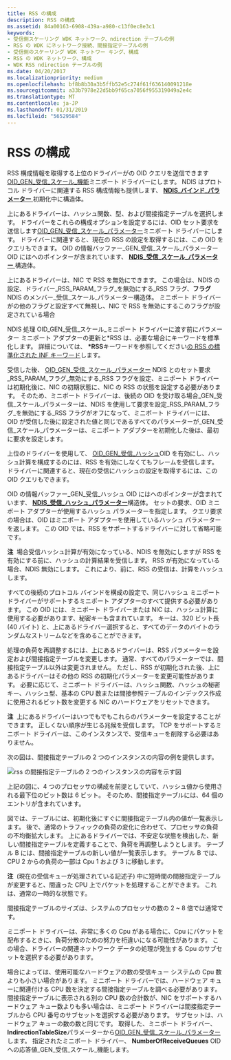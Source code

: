 ```yaml
---
title: RSS の構成
description: RSS の構成
ms.assetid: 84a00163-6908-439a-a980-c13f0ec8e3c1
keywords:
- 受信側スケーリング WDK ネットワーク、ndirection テーブルの例
- RSS の WDK にネットワーク接続、間接指定テーブルの例
- 受信側のスケーリング WDK ネットワー キング、構成
- RSS の WDK ネットワーク、構成
- WDK RSS ndirection テーブルの例
ms.date: 04/20/2017
ms.localizationpriority: medium
ms.openlocfilehash: bf8b8b30a3b5ffb52e5c274f61f636140091218e
ms.sourcegitcommit: a33b7978e22d5bb9f65ca7056f955319049a2e4c
ms.translationtype: MT
ms.contentlocale: ja-JP
ms.lasthandoff: 01/31/2019
ms.locfileid: "56529584"
---
```

# <a name="rss-configuration"></a>RSS の構成





RSS 構成情報を取得する上位のドライバーがの OID クエリを送信できます[OID\_GEN\_受信\_スケール\_機能](https://msdn.microsoft.com/library/windows/hardware/ff569636)ミニポート ドライバーにします。 NDIS はプロトコル ドライバーに関連する RSS 構成情報も提供します、 [ **NDIS\_バインド\_パラメーター** ](https://msdn.microsoft.com/library/windows/hardware/ff564832)初期化中に構造体。

上にあるドライバーは、ハッシュ関数、型、および間接指定テーブルを選択します。 ドライバーをこれらの構成オプションを設定するには、OID セット要求を送信します[OID\_GEN\_受信\_スケール\_パラメーター](https://msdn.microsoft.com/library/windows/hardware/ff569637)ミニポート ドライバーにします。 ドライバーに関連すると、現在の RSS の設定を取得するには、この OID をクエリもできます。 OID の情報バッファー\_GEN\_受信\_スケール\_パラメーター OID にはへのポインターが含まれています、 [ **NDIS\_受信\_スケール\_パラメーター** ](https://msdn.microsoft.com/library/windows/hardware/ff567228)構造体。

上にあるドライバーは、NIC で RSS を無効にできます。 この場合は、NDIS の設定、ドライバー\_RSS\_PARAM\_フラグ\_を無効にする\_RSS フラグ、**フラグ**NDIS のメンバー\_受信\_スケール\_パラメーター構造体。 ミニポート ドライバーがの他のフラグと設定すべて無視し、NIC で RSS を無効にするこのフラグが設定されている場合

NDIS 処理 OID\_GEN\_受信\_スケール\_ミニポート ドライバーに渡す前にパラメーター ミニポート アダプターの更新と\*RSS は、必要な場合にキーワードを標準化します。 詳細については、  **\*RSS**キーワードを参照してください[の RSS の標準化された INF キーワード](standardized-inf-keywords-for-rss.md)します。

受信した後、 [OID\_GEN\_受信\_スケール\_パラメーター](https://msdn.microsoft.com/library/windows/hardware/ff569637) NDIS とのセット要求\_RSS\_PARAM\_フラグ\_無効にする\_RSS フラグを設定、ミニポート ドライバーは初期化後に、NIC の初期状態に、NIC の RSS の状態を設定する必要があります。 そのため、ミニポート ドライバーは、後続の OID を受け取る場合\_GEN\_受信\_スケール\_パラメーターは、NDIS を使用して要求を設定\_RSS\_PARAM\_フラグ\_を無効にする\_RSS フラグがオフになって、ミニポート ドライバーには、OID が受信した後に設定された値と同じであるすべてのパラメーターが\_GEN\_受信\_スケール\_パラメーターは、ミニポート アダプターを初期化した後は、最初に要求を設定します。

上位のドライバーを使用して、 [OID\_GEN\_受信\_ハッシュ](https://msdn.microsoft.com/library/windows/hardware/ff569635)OID を有効にし、ハッシュ計算を構成するのには、RSS を有効にしなくてもフレームを受信します。 ドライバーに関連すると、現在の受信にハッシュの設定を取得するには、この OID クエリもできます。

OID の情報バッファー\_GEN\_受信\_ハッシュ OID にはへのポインターが含まれています、 [ **NDIS\_受信\_ハッシュ\_パラメーター**](https://msdn.microsoft.com/library/windows/hardware/ff567190)構造体。 セットの要求、OID ミニポート アダプターが使用するハッシュ パラメーターを指定します。 クエリ要求の場合は、OID はミニポート アダプターを使用しているハッシュ パラメーターを返します。 この OID では、RSS をサポートするドライバーに対して省略可能です。

**注**  場合受信ハッシュ計算が有効になっている、NDIS を無効にしますが RSS を有効にする前に、ハッシュの計算結果を受信します。 RSS が有効になっている場合、NDIS 無効にします。 これにより、前に、RSS の受信は、計算をハッシュします。

 

すべての後続のプロトコル バインドを構成の設定で、同じハッシュ ミニポート ドライバーがサポートするミニポート アダプターのすべて提供する必要があります。 この OID には、ミニポート ドライバーまたは NIC は、ハッシュ計算に使用する必要があります、秘密キーも含まれています。 キーは、320 ビット長 (40 バイト) と、上にあるドライバー選択すると、すべてのデータのバイトのランダムなストリームなどを含めることができます。

処理の負荷を再調整するには、上にあるドライバーは、RSS パラメーターを設定および間接指定テーブルを変更します。 通常、すべてのパラメーターでは、間接指定テーブル以外は変更されません。 ただし、RSS が初期化された後、上にあるドライバーはその他の RSS の初期化パラメーターを変更可能性があります。 必要に応じて、ミニポート ドライバーは、ハッシュ関数、ハッシュの秘密キー、ハッシュ型、基本の CPU 数または間接参照テーブルのインデックス作成に使用されるビット数を変更する NIC のハードウェアをリセットできます。

**注**  上にあるドライバーはいつでもでもこれらのパラメーターを設定することができます。 正しくない順序が生じる兆候を受信します。 TCP をサポートするミニポート ドライバーは、このインスタンスで、受信キューを削除する必要はありません。

 

次の図は、間接指定テーブルの 2 つのインスタンスの内容の例を提供します。

![rss の間接指定テーブルの 2 つのインスタンスの内容を示す図](images/rss-table.png)

上記の図に、4 つのプロセッサの構成を前提としていて、ハッシュ値から使用される最下位のビット数は 6 ビット。 そのため、間接指定テーブルには、64 個のエントリが含まれています。

図では、テーブルには、初期化後にすぐに間接指定テーブル内の値が一覧表示します。 後で、通常のトラフィックの負荷の変化に合わせて、プロセッサの負荷の不均衡拡大します。 上にあるドライバーでは、不安定な状態を検出した、新しい間接指定テーブルを定義することで、負荷を再調整しようとします。 テーブル B には、間接指定テーブルの新しい値が一覧表示します。 テーブル B では、CPU 2 からの負荷の一部は Cpu 1 および 3 に移動します。

**注**  (現在の受信キューが処理されている記述子) 中に短時間の間接指定テーブルが変更すると、間違った CPU 上でパケットを処理することができます。 これは、通常の一時的な状態です。

 

間接指定テーブルのサイズは、システムのプロセッサの数の 2 ~ 8 倍では通常です。

ミニポート ドライバーは、非常に多くの Cpu がある場合に、Cpu にパケットを配布するときに、負荷分散のための努力を桁違いになる可能性があります。 この場合、ドライバーの関連ネットワーク データの処理が発生する Cpu のサブセットを選択する必要があります。

場合によっては、使用可能なハードウェアの数の受信キュー システムの Cpu 数よりも小さい場合があります。 ミニポート ドライバーでは、ハードウェア キューに関連付ける CPU 数を決定する間接指定テーブルを調べる必要があります。 間接指定テーブルに表示される別の CPU 数の合計数が、NIC をサポートするハードウェア キュー数よりも多い場合は、ミニポート ドライバーは間接指定テーブルから CPU 番号のサブセットを選択する必要があります。 サブセットは、ハードウェア キューの数の数と同じです。 取得した、ミニポート ドライバー、 **IndirectionTableSize**パラメーターから[OID\_GEN\_受信\_スケール\_パラメーター](https://msdn.microsoft.com/library/windows/hardware/ff569637)します。 指定されたミニポート ドライバー、 **NumberOfReceiveQueues** OID への応答値\_GEN\_受信\_スケール\_機能します。

 

 





